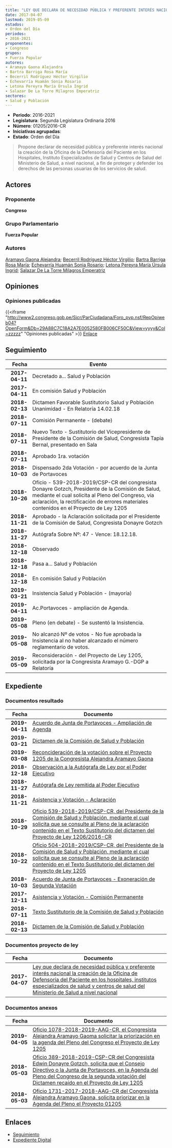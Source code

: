 ```yaml
---
title: "LEY QUE DECLARA DE NECESIDAD PÚBLICA Y PREFERENTE INTERÉS NACIONAL LA CREACIÓN DE LA OFICINA DE DEFENSORÍA DEL PACIENTE EN LOS HOSPITALES, INSTITUTOS ESPECIALIZADOS DE SALUD Y CENTROS DE SALUD DEL MINISTERIO DE SALUD A NIVEL NACIONAL"
date: 2017-04-07
lastmod: 2019-05-09
estados:
- Orden del Día
periodos:
- 2016-2021
proponentes:
- Congreso
grupos:
- Fuerza Popular
autores:
- Aramayo Gaona Alejandra
- Bartra Barriga Rosa María
- Becerril Rodríguez Héctor Virgilio
- Echevarría Huamán Sonia Rosario
- Letona Pereyra María Úrsula Ingrid
- Salazar De La Torre Milagros Emperatriz
sectores:
- Salud y Población
---
```

- **Periodo**: 2016-2021
- **Legislatura**: Segunda Legislatura Ordinaria 2016
- **Número**: 01205/2016-CR
- **Iniciativas agrupadas**: 
- **Estado**: Orden del Día

> Propone declarar de necesidad pública y preferente interés nacional la creación de la Oficina de la Defensoría del Paciente en los Hospitales, Instituto Especializados de Salud y Centros de Salud del Ministerio de Salud, a nivel nacional, a fin de proteger y defender los derechos de las personas usuarias de los servicios de salud.


## Actores

### Proponente

**Congreso**

### Grupo Parlamentario

**Fuerza Popular**

### Autores

[Aramayo Gaona Alejandra](mailto:mailto:maramayo@congreso.gob.pe); [Becerril Rodríguez Héctor Virgilio](mailto:mailto:hbecerril@congreso.gob.pe); [Bartra Barriga Rosa María](mailto:mailto:rbartra@congreso.gob.pe); [Echevarría Huamán Sonia Rosario](mailto:mailto:sechevarria@congreso.gob.pe); [Letona Pereyra María Úrsula Ingrid](mailto:mailto:mletona@congreso.gob.pe); [Salazar De La Torre Milagros Emperatriz](mailto:mailto:msalazard@congreso.gob.pe)

## Opiniones

### Opiniones publicadas

{{<iframe "http://www2.congreso.gob.pe/Sicr/ParCiudadana/Foro_pvp.nsf/RepOpiweb04?OpenForm&Db=29A88C7C18A2A7E0052580FB006CF50C&View=yyyy&Col=zzzzz" "Opiniones publicadas" >}}
[Enlace](http://www2.congreso.gob.pe/Sicr/ParCiudadana/Foro_pvp.nsf/RepOpiweb04?OpenForm&Db=29A88C7C18A2A7E0052580FB006CF50C&View=yyyy&Col=zzzzz)


## Seguimiento

| Fecha | Evento |
|------:|--------|
| **2017-04-11** | Decretado a... Salud y Población |
| **2017-04-11** | En comisión Salud y Población |
| **2018-02-13** | Dictamen Favorable Sustitutorio Salud y Población Unanimidad - En Relatoría 14.02.18 |
| **2018-07-11** | Comisión Permanente - (debate) |
| **2018-07-11** | Nuevo Texto - Sustitutorio del Vicepresidente de Presidente de la Comisión de Salud, Congresista Tapia Bernal, presentado en Sala |
| **2018-07-11** | Aprobado 1ra. votación |
| **2018-10-03** | Dispensado 2da Votación - por acuerdo de la Junta de Portavoces |
| **2018-10-26** | Oficio - 539-2018-2019/CSP-CR del congresista Donayre Gotzch, Presidente de la Comisión de Salud, mediante el cual solicita al Pleno del Congreso, vía aclaración, la rectificación de errores materiales contenidos en el Proyecto de Ley 1205 |
| **2018-11-21** | Aprobado - la Aclaración solicitada por el Presidente de la Comisión de Salud, Congresista Donayre Gotzch |
| **2018-11-27** | Autógrafa Sobre Nº: 47 - Vence: 18.12.18. |
| **2018-12-18** | Observado |
| **2018-12-18** | Pasa a... Salud y Población |
| **2018-12-18** | En comisión Salud y Población |
| **2019-03-21** | Insistencia Salud y Población - (mayoría) |
| **2019-04-11** | Ac.Portavoces - ampliación de Agenda. |
| **2019-05-08** | Pleno (en debate) - Se sustentó la Insistencia. |
| **2019-05-08** | No alcanzó Nº de votos - No fue aprobada la Insistencia al no haber alcanzado el número reglamentario de votos. |
| **2019-05-09** | Reconsideración - del Proyecto de Ley 1205, solicitada por la Congresista Aramayo G.-DGP a Relatoría |

## Expediente

### Documentos resultado

| Fecha | Documento |
|------:|-----------|
| **2019-04-11** | [Acuerdo de Junta de Portavoces - Ampliación de Agenda](http://www.leyes.congreso.gob.pe/Documentos/2016_2021/Acuerdos/Junta_Portavoces/AJP_PL01205_20190411.pdf) |
| **2019-03-21** | [Dictamen de la Comisión de Salud y Población](http://www.leyes.congreso.gob.pe/Documentos/2016_2021/Dictamenes/Proyectos_de_Ley/01205DC21MAY20190321.pdf) |
| **2019-03-08** | [Reconcideración de la votación sobre el Proyecto 1205 de la Congresista Alejandra Aramayo Gaona](http://www.leyes.congreso.gob.pe/Documentos/2016_2021/Asistencia_y_Votacion/Proyectos_de_Ley/Reconsideracion/OFICIO-SN-2019-03-08.pdf) |
| **2018-12-18** | [Observación a la Autógrafa de Ley por el Poder Ejecutivo](http://www.leyes.congreso.gob.pe/Documentos/2016_2021/Observacion_a_la_Autografa/OBAU0120520181218.pdf) |
| **2018-11-27** | [Autógrafa de Ley remitida al Poder Ejecutivo](http://www.leyes.congreso.gob.pe/Documentos/2016_2021/Autografas/Ley_y_de_Resolucion_Legislativa/AU0120520181127.pdf) |
| **2018-11-21** | [Asistencia y Votación - Aclaración](http://www.leyes.congreso.gob.pe/Documentos/2016_2021/Asistencia_y_Votacion/Proyectos_de_Ley/AVA0120520181121.pdf) |
| **2018-10-29** | [Oficio 539-2018-2019/CSP-CR, del Presidente de la Comisión de Salud y Población, mediante el cual solicita que se consulte al Pleno de la aclaración contenido en el Texto Sustitutorio del dictamen del Proyecto de Ley 1206/2016-CR](http://www.leyes.congreso.gob.pe/Documentos/2016_2021/Oficios/Comisiones_Ordinarias/OFICIO-539-2018-2019-CSP-CR.pdf) |
| **2018-10-22** | [Oficio 504-2018-2019/CSP-CR, del Presidente de la Comisión de Salud y Población, mediante el cual solicita que se consulte al Pleno de la aclaración contenido en el Texto Sustitutorio del dictamen del Proyecto de Ley 1205](http://www.leyes.congreso.gob.pe/Documentos/2016_2021/Oficios/Comisiones_Ordinarias/OFICIO-504-2018-2019-CSP-CR.pdf) |
| **2018-10-03** | [Acuerdo de Junta de Portavoces - Exoneración de Segunda Votación](http://www.leyes.congreso.gob.pe/Documentos/2016_2021/Acuerdos/Junta_Portavoces/AJPSV0120520180903.pdf) |
| **2017-12-11** | [Asistencia y Votación - Comisión Permanente](http://www.leyes.congreso.gob.pe/Documentos/2016_2021/Asistencia_y_Votacion/Proyectos_de_Ley/AVCP0120520180711.pdf) |
| **2018-07-11** | [Texto Sustitutorio de la Comisión de Salud y Población](http://www.leyes.congreso.gob.pe/Documentos/2016_2021/Texto_Sustitutorio/Proyectos_de_Ley/TS0120520180711.pdf) |
| **2018-02-13** | [Dictamen de la Comisión de Salud y Población](http://www.leyes.congreso.gob.pe/Documentos/2016_2021/Dictamenes/Proyectos_de_Ley/01205DC21MAY20180213.pdf) |

### Documentos proyecto de ley

| Fecha | Documento |
|------:|-----------|
| **2017-04-07** | [Ley que declara de necesidad pública y preferente interés nacional la creación de la Oficina de Defensoría del Paciente en los hospitales, institutos especializados de salud y centros de salud del Ministerio de Salud a nivel nacional](http://www.leyes.congreso.gob.pe/Documentos/2016_2021/Proyectos_de_Ley_y_de_Resoluciones_Legislativas/PL0120520170407.pdf) |

### Documentos anexos

| Fecha | Documento |
|------:|-----------|
| **2019-04-05** | [Oficio 1078-2018-2019-AAG-CR, el Congresista Alejandra Aramayo Gaoma solicitar la priorización en la agenda del Pleno del Congreso el Proyecto de Ley 1205](http://www.leyes.congreso.gob.pe/Documentos/2016_2021/Oficios/Congresistas/OFICIO-1078-2018-2019-AAG-CR.pdf) |
| **2018-05-03** | [Oficio 389-2018-2019-CSP-CR del Congresista Edwin Donayre Gotzch, solicita que el Consejo Directivo o la Junta de Portavoces, en la Agenda del Pleno del Congreso de la segunda votación del Dictamen recaído en el Proyecto de Ley 1205](http://www.leyes.congreso.gob.pe/Documentos/2016_2021/Oficios/Comisiones_Ordinarias/OFICIO-389-2018-2019-CSP-CR.PDF) |
| **2018-05-03** | [Oficio 1731-2017-2018-AAG-CR del Congresista Alejandra Aramayo Gaona, solicita priorizar en la Agenda del Pleno el Proyecto 01205](http://www.leyes.congreso.gob.pe/Documentos/2016_2021/Oficios/Congresistas/OFICIO-1731-2017-2018-AAG-CR.pdf) |

## Enlaces

- [Seguimiento](http://www2.congreso.gob.pe/Sicr/TraDocEstProc/CLProLey2016.nsf/f7fff46988ca05b1052578e100829cc7/19b0cfa0b4a3c643052580fb0069b485?OpenDocument)
- [Expediente Digital](http://www2.congreso.gob.pe/Sicr/TraDocEstProc/Expvirt_2011.nsf/visbusqptramdoc1621/01205?opendocument)

